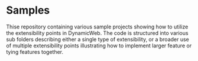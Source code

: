 # Samples
Thise repository containing various sample projects showing how to utilize the extensibility points in DynamicWeb. The code is structured into various sub folders describing either a single type of extensibility, or a broader use of multiple extensibility points illustrating how to implement larger feature or tying features together.
